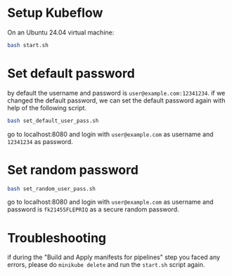 # Setup Kubeflow

On an Ubuntu 24.04 virtual machine:

```bash
bash start.sh
```

# Set default password

by default the username and password is `user@example.com:12341234`.
if we changed the default password, we can set the default password again with help of the following script.

```bash
bash set_default_user_pass.sh
```

go to localhost:8080 and login with `user@example.com` as username and `12341234` as password.

# Set random password

```bash
bash set_random_user_pass.sh
```

go to localhost:8080 and login with `user@example.com` as username and password is `fk21455FLEPRIQ` as a secure random
password.

# Troubleshooting

if during the "Build and Apply manifests for pipelines" step you faced any errors, please do `minikube delete` and run
the `start.sh` script again.